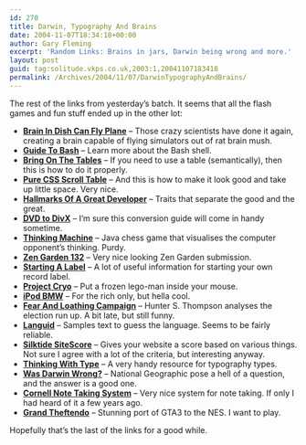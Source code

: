 ```yaml
---
id: 270
title: Darwin, Typography And Brains
date: 2004-11-07T18:34:18+00:00
author: Gary Fleming
excerpt: 'Random Links: Brains in jars, Darwin being wrong and more.'
layout: post
guid: tag:solitude.vkps.co.uk,2003:1,20041107183418
permalink: /Archives/2004/11/07/DarwinTypographyAndBrains/
---
```

The rest of the links from yesterday&#8217;s batch. It seems that all the flash games and fun stuff ended up in the other lot:

  * **[Brain In Dish Can Fly Plane](http://www.spacedaily.com/news/robot-04zm.html)** &#8211; Those crazy scientists have done it again, creating a brain capable of flying simulators out of rat brain mush.
  * **[Guide To Bash](http://www.deadman.org/bash.html)** &#8211; Learn more about the Bash shell.
  * **[Bring On The Tables](http://www.456bereastreet.com/archive/200410/bring_on_the_tables/)** &#8211; If you need to use a table (semantically), then this is how to do it properly.
  * **[Pure <acronym title="Cascading Style Sheets">CSS</acronym> Scroll Table](http://www.imaputz.com/cssStuff/bigFourVersion.html)** &#8211; And this is how to make it look good and take up little space. Very nice.
  * **[Hallmarks Of A Great Developer](http://blogs.msdn.com/micahel/archive/2004/06/16/157202.aspx)** &#8211; Traits that separate the good and the great.
  * **[<acronym title="Digital Video Disc">DVD</acronym> to DivX](http://www.afterdawn.com/guides/archive/dvd2divx_anamorphic.cfm)** &#8211; I&#8217;m sure this conversion guide will come in handy sometime.
  * **[Thinking Machine](http://turbulence.org/spotlight/thinking/index.html)** &#8211; Java chess game that visualises the computer opponent&#8217;s thinking. Purdy.
  * **[Zen Garden 132](http://www.csszengarden.com/?cssfile=132%2F132%2Ecss)** &#8211; Very nice looking Zen Garden submission.
  * **[Starting A Label](http://www.indiecentre.com/category.cfm?CategoryID=0)** &#8211; A lot of useful information for starting your own record label.
  * **[Project Cryo](http://metku.net/cryo/)** &#8211; Put a frozen lego-man inside your mouse.
  * **[iPod BMW](http://www.apple.com/ipod/bmw/)** &#8211; For the rich only, but hella cool.
  * **[Fear And Loathing Campaign](http://www.rollingstone.com/politics/story/_/id/6562575)** &#8211; Hunter S. Thompson analyses the election run up. A bit late, but still funny.
  * **[Languid](http://languid.cantbedone.org/)** &#8211; Samples text to guess the language. Seems to be fairly reliable.
  * **[Silktide SiteScore](http://sitescore.silktide.com/)** &#8211; Gives your website a score based on various things. Not sure I agree with a lot of the criteria, but interesting anyway.
  * **[Thinking With Type](http://www.thinkingwithtype.com/)** &#8211; A very handy resource for typography types.
  * **[Was Darwin Wrong?](http://www.ironcircus.com/blog/000267.html)** &#8211; National Geographic pose a hell of a question, and the answer is a good one.
  * **[Cornell Note Taking System](http://www.crazycolour.com/os/notetaking_04.shtml)** &#8211; Very nice system for note taking. If only I had heard of it a few years ago.
  * **[Grand Theftendo](http://forevergeek.com/games/grand_theftendo_port_of_gta_iii_to_8bit_nes.php)** &#8211; Stunning port of GTA3 to the NES. I want to play.

Hopefully that&#8217;s the last of the links for a good while.